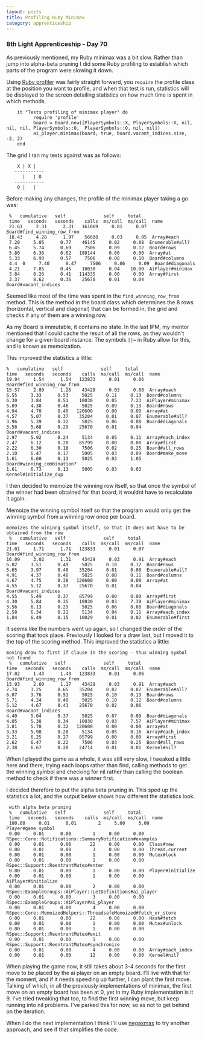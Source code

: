 ```yaml
---
layout: posts
title: Profiling Ruby Minimax
category: apprenticeship
---
```


### 8th Light Apprenticeship - Day 70

As previously mentioned, my Ruby  minimax was a bit slow. Rather than jump into alpha-beta pruning I did some Ruby profiling to establish which parts of the program were slowing it down.

<!--break--> 

Using [Ruby profiler](http://ruby-doc.org/stdlib-2.1.0/libdoc/profiler/rdoc/Profiler__.html) was fairly straight forward, you `require` the profile class at the position you want to profile, and when that test is run, statistics will be displayed to the screen detailing statistics on how much time is spent in which methods. 

        it "Tests profiling of minimax player" do 
              require 'profile'
              board = Board.new([PlayerSymbols::X, PlayerSymbols::X, nil, nil, nil, PlayerSymbols::O,  PlayerSymbols::O, nil, nil])  
              ai_player.minimax(board, true, board.vacant_indices.size, -2, 2)
        end
 
The grid I ran my tests against was as follows:

        X | X | 
       -----------
          |   | O
       -----------
        O |   |   
       
Before making any changes, the profile of the minimax player taking a go was:


     %   cumulative   self              self     total
     time   seconds   seconds    calls  ms/call  ms/call  name 
     21.61     2.31      2.31   161069     0.01     0.07  Board#find_winning_row_from 
     18.43     4.28      1.97    56608     0.03     0.95  Array#each 
     7.20     5.05      0.77    46145     0.02     0.08  Enumerable#all?  
     6.45     5.74      0.69     7506     0.09     0.12  Board#rows
     5.80     6.36      0.62   180144     0.00     0.00  Array#at
     5.33     6.93      0.57     7506     0.08     0.10  Board#columns
     4.4  0     7.40      0.47     7506     0.06     0.09  Board#diagonals
     4.21     7.85      0.45    10030     0.04    10.00  AiPlayer#minimax
     3.84     8.26      0.41   114335     0.00     0.00  Array#first
     3.37     8.62      0.36    25670     0.01     0.04  Board#vacant_indices

Seemed like most of the time was spent in the `find_winning_row_from` method. This is the method in the board class which determines the 8 rows (horizontal, vertical and diagonal) that can be formed in, the grid and checks if any of them are a winning row.

As my Board is immutable, it contains no state. In the last IPM, my mentor mentioned that I could cache the result of all the rows, as they wouldn't change for a given board instance. The symbols `||=` in Ruby allow for this, and is known as memoization.  

This improved the statistics a little:

    %   cumulative   self              self     total
    time   seconds   seconds    calls  ms/call  ms/call  name
    19.04     1.54      1.54   123833     0.01     0.06  Board#find_winning_row_from
    15.57     2.80      1.26    43429     0.03     0.88  Array#each
    6.55     3.33      0.53     5025     0.11     0.13  Board#columns
    6.30     3.84      0.51    10030     0.05     7.23  AiPlayer#minimax
    5.69     4.30      0.46     5025     0.09     0.13  Board#rows
    4.94     4.70      0.40   120600     0.00     0.00  Array#at
    4.57     5.07      0.37    35204     0.01     0.07  Enumerable#all?
    3.96     5.39      0.32     5025     0.06     0.08  Board#diagonals
    3.58     5.68      0.29    25670     0.01     0.04  Board#vacant_indices
    2.97     5.92      0.24     5134     0.05     0.11  Array#each_index
    2.47     6.12      0.20    85799     0.00     0.00  Array#first
    2.22     6.30      0.18     7506     0.02     0.25  Board#all_rows
    2.10     6.47      0.17     5005     0.03     0.09  Board#make_move
    1.61     6.60      0.13     5025     0.03     1.05  Board#winning_combination?
    1.61     6.73      0.13     5005     0.03     0.03  Kernel#initialize_dup

I then decided to memoize the winning row itself, so that once the symbol of the winner had been obtained for that board, it wouldnt have to recalculate it again. 

Memoize the winning symbol itself so that the program would only get the winning symbol from a winning row once per board.

    memoizes the wininng symbol itself, so that it does not have to be obtained from the row
     %   cumulative   self              self     total
    time   seconds   seconds    calls  ms/call  ms/call  name
    21.01     1.71      1.71   123833     0.01     0.07  Board#find_winning_row_from
    16.09     3.02      1.31    43429     0.03     0.91  Array#each
    6.02     3.51      0.49     5025     0.10     0.12  Board#rows
    5.65     3.97      0.46    35204     0.01     0.08  Enumerable#all?
    4.91     4.37      0.40     5025     0.08     0.11  Board#columns
    4.67     4.75      0.38   120600     0.00     0.00  Array#at
    4.55     5.12      0.37    25670     0.01     0.04  Board#vacant_indices
    4.55     5.49      0.37    85799     0.00     0.00  Array#first
    4.30     5.84      0.35    10030     0.03     7.39  AiPlayer#minimax
    3.56     6.13      0.29     5025     0.06     0.08  Board#diagonals
    2.58     6.34      0.21     5134     0.04     0.11  Array#each_index
    1.84     6.49      0.15    10029     0.01     0.02  Enumerable#first

It seems like the numbers went up again, so I changed the order of the scoring that took place. Previously I looked for a draw last, but I  moved it to the top of the scoring method. This improved the statistics a little:

    moving draw to first if clause in the scoring - thus winning symbol not found
     %   cumulative   self              self     total
    time   seconds   seconds    calls  ms/call  ms/call  name
    17.02     1.43      1.43   123833     0.01     0.06  Board#find_winning_row_from
    13.93     2.60      1.17    43429     0.03     0.91  Array#each
    7.74     3.25      0.65    35204     0.02     0.07  Enumerable#all?
    6.07     3.76      0.51     5025     0.10     0.13  Board#rows
    5.71     4.24      0.48     5025     0.10     0.12  Board#columns
    5.12     4.67      0.43    25670     0.02     0.06  Board#vacant_indices
    4.40     5.04      0.37     5025     0.07     0.09  Board#diagonals
    4.05     5.38      0.34    10030     0.03     7.57  AiPlayer#minimax
    3.81     5.70      0.32   120600     0.00     0.00  Array#at
    3.33     5.98      0.28     5134     0.05     0.16  Array#each_index
    3.21     6.25      0.27    85799     0.00     0.00  Array#first
    2.62     6.47      0.22     7506     0.03     0.25  Board#all_rows
    2.38     6.67      0.20    24714     0.01     0.01  Kernel#nil?

  
  When I played the game as a whole, it was still very slow, I tweaked a little here and there, trying each loops rather than find, calling methods to get the winning symbol and checking for nil rather than calling the boolean method to check if there was a winner first.
  
I decided therefore to put the alpha beta pruning in. This sped up the statistics a lot, and the output below shows how different the statistics look. 

     with alpha beta pruning
     %   cumulative   self              self     total
     time   seconds   seconds    calls  ms/call  ms/call  name
     100.00     0.01      0.01        2     5.00     5.00  Player#game_symbol
     0.00     0.01      0.00        1     0.00     0.00 RSpec::Core::Notifications::SummaryNotification#examples
     0.00     0.01      0.00       22     0.00     0.00  Class#new
     0.00     0.01      0.00        3     0.00     0.00  Thread.current
     0.00     0.01      0.00        1     0.00     0.00  Mutex#lock
     0.00     0.01      0.00        1     0.00     0.00  RSpec::Support::ReentrantMutex#enter
     0.00     0.01      0.00        1     0.00     0.00  Player#initialize
     0.00     0.01      0.00        1     0.00     0.00  AiPlayer#initialize
     0.00     0.01      0.00        2     0.00     0.00  RSpec::ExampleGroups::AiPlayer::LetDefinitions#ai_player
     0.00     0.01      0.00        3     0.00     0.00  RSpec::ExampleGroups::AiPlayer#ai_player
     0.00     0.01      0.00        4     0.00     0.00  RSpec::Core::MemoizedHelpers::ThreadsafeMemoized#fetch_or_store
     0.00     0.01      0.00       22     0.00     0.00  Hash#fetch
     0.00     0.01      0.00        1     0.00     0.00  Mutex#unlock
     0.00     0.01      0.00        1     0.00     0.00  RSpec::Support::ReentrantMutex#exit
     0.00     0.01      0.00        1     0.00     0.00  RSpec::Support::ReentrantMutex#synchronize
     0.00     0.01      0.00        4     0.00     0.00  Array#each_index
     0.00     0.01      0.00       12     0.00     0.00  Kernel#nil?


When playing the game now, it still takes about 3-4 seconds for the first move to be placed by the ai player on an empty board. I'll live with that for the moment, and if it needs speeding up further, I can plant the first move. Talking of which, in all the previously implementations of minimax, the first move on an empty board has been at 0, yet in my Ruby implementation is it 9. I've tried tweaking that too, to find the first winning move, but keep running into nil problems. I've parked this for now, so as not to get behind on the iteration.

When I do the next implementation I think I'll use [negaxmax](https://en.wikipedia.org/wiki/Negamax) to try another approach, and see if that simplifies the code.
  

